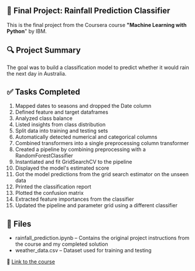 ## 📝 Final Project: Rainfall Prediction Classifier
This is the final project from the Coursera course **"Machine Learning with Python**" by IBM.

## 🔍 Project Summary
The goal was to build a classification model to predict whether it would rain the next day in Australia.

## ✅ Tasks Completed
1. Mapped dates to seasons and dropped the Date column
2. Defined feature and target dataframes
3. Analyzed class balance
4. Listed insights from class distribution
5. Split data into training and testing sets
6. Automatically detected numerical and categorical columns
7. Combined transformers into a single preprocessing column transformer
8. Created a pipeline by combining preprocessing with a RandomForestClassifier
9. Instantiated and fit GridSearchCV to the pipeline
10. Displayed the model's estimated score
11. Got the model predictions from the grid search estimator on the unseen data
12. Printed the classification report
13. Plotted the confusion matrix
14. Extracted feature importances from the classifier
15. Updated the pipeline and parameter grid using a different classifier

## 📁 Files
- rainfall_prediction.ipynb – Contains the original project instructions from the course and my completed solution
- weather_data.csv – Dataset used for training and testing

🔗 [Link to the course](https://www.coursera.org/learn/machine-learning-with-python)
